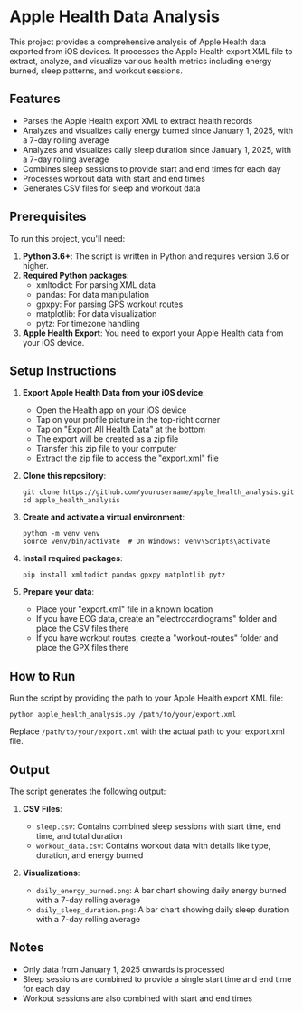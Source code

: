 # Apple Health Data Analysis

This project provides a comprehensive analysis of Apple Health data exported from iOS devices. It processes the Apple Health export XML file to extract, analyze, and visualize various health metrics including energy burned, sleep patterns, and workout sessions.

## Features

- Parses the Apple Health export XML to extract health records
- Analyzes and visualizes daily energy burned since January 1, 2025, with a 7-day rolling average
- Analyzes and visualizes daily sleep duration since January 1, 2025, with a 7-day rolling average
- Combines sleep sessions to provide start and end times for each day
- Processes workout data with start and end times
- Generates CSV files for sleep and workout data

## Prerequisites

To run this project, you'll need:

1. **Python 3.6+**: The script is written in Python and requires version 3.6 or higher.
2. **Required Python packages**:
   - xmltodict: For parsing XML data
   - pandas: For data manipulation
   - gpxpy: For parsing GPS workout routes
   - matplotlib: For data visualization
   - pytz: For timezone handling
3. **Apple Health Export**: You need to export your Apple Health data from your iOS device.

## Setup Instructions

1. **Export Apple Health Data from your iOS device**:
   - Open the Health app on your iOS device
   - Tap on your profile picture in the top-right corner
   - Tap on "Export All Health Data" at the bottom
   - The export will be created as a zip file
   - Transfer this zip file to your computer
   - Extract the zip file to access the "export.xml" file

2. **Clone this repository**:
   ```
   git clone https://github.com/yourusername/apple_health_analysis.git
   cd apple_health_analysis
   ```

3. **Create and activate a virtual environment**:
   ```
   python -m venv venv
   source venv/bin/activate  # On Windows: venv\Scripts\activate
   ```

4. **Install required packages**:
   ```
   pip install xmltodict pandas gpxpy matplotlib pytz
   ```

5. **Prepare your data**:
   - Place your "export.xml" file in a known location
   - If you have ECG data, create an "electrocardiograms" folder and place the CSV files there
   - If you have workout routes, create a "workout-routes" folder and place the GPX files there

## How to Run

Run the script by providing the path to your Apple Health export XML file:

```
python apple_health_analysis.py /path/to/your/export.xml
```

Replace `/path/to/your/export.xml` with the actual path to your export.xml file.

## Output

The script generates the following output:

1. **CSV Files**:
   - `sleep.csv`: Contains combined sleep sessions with start time, end time, and total duration
   - `workout_data.csv`: Contains workout data with details like type, duration, and energy burned

2. **Visualizations**:
   - `daily_energy_burned.png`: A bar chart showing daily energy burned with a 7-day rolling average
   - `daily_sleep_duration.png`: A bar chart showing daily sleep duration with a 7-day rolling average


## Notes

- Only data from January 1, 2025 onwards is processed
- Sleep sessions are combined to provide a single start time and end time for each day
- Workout sessions are also combined with start and end times

